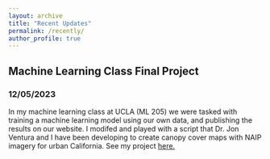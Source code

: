 ```yaml
---
layout: archive
title: "Recent Updates"
permalink: /recently/
author_profile: true
---
```


## Machine Learning Class Final Project
### 12/05/2023
In my machine learning class at UCLA (ML 205) we were tasked with training a machine learning model using our own data, and publishing the results on our website. I modifed and played with a script that Dr. Jon Ventura and I have been developing to create canopy cover maps with NAIP imagery for urban California. See my project [here.](https://camipawlak.github.io/ML205/)
